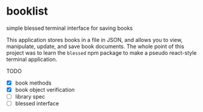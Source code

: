 # booklist
simple blessed terminal interface for saving books

This application stores books in a file in JSON, and allows you to view, manipulate, update, and save book documents. The whole point of this project was to learn the `blessed` npm package to make a pseudo react-style terminal application. 

TODO  
- [x] book methods  
- [x] book object verification  
- [ ] library spec  
- [ ] blessed interface  